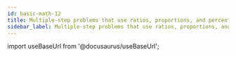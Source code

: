 ```yaml
---
id: basic-math-12
title: Multiple-step problems that use ratios, proportions, and percents
sidebar_label: Multiple-step problems that use ratios, proportions, and percents
---
```


import useBaseUrl from '@docusaurus/useBaseUrl';
